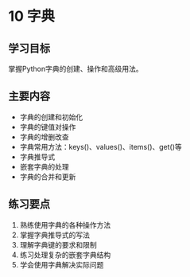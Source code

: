# 10 字典

## 学习目标
掌握Python字典的创建、操作和高级用法。

## 主要内容
- 字典的创建和初始化
- 字典的键值对操作
- 字典的增删改查
- 字典常用方法：keys()、values()、items()、get()等
- 字典推导式
- 嵌套字典的处理
- 字典的合并和更新

## 练习要点
1. 熟练使用字典的各种操作方法
2. 掌握字典推导式的写法
3. 理解字典键的要求和限制
4. 练习处理复杂的嵌套字典结构
5. 学会使用字典解决实际问题